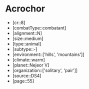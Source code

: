 
# Acrochor

- [cr::8]
- [combatType::combatant]
- [alignment::N]
- [size::medium]
- [type::animal]
- [subtype::-]
- [environment::['hills', 'mountains']]
- [climate::warm]
- [planet::Nejeor V]
- [organization::['solitary', 'pair']]
- [source::DS4]
- [page::55]
